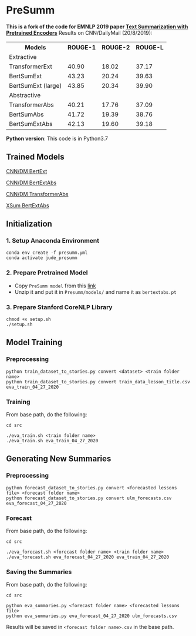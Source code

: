 # PreSumm

**This is a fork of the code for EMNLP 2019 paper [Text Summarization with Pretrained Encoders](https://arxiv.org/abs/1908.08345)**
Results on CNN/DailyMail (20/8/2019):

<table class="tg">
  <tr>
    <th class="tg-0pky">Models</th>
    <th class="tg-0pky">ROUGE-1</th>
    <th class="tg-0pky">ROUGE-2</th>
    <th class="tg-0pky">ROUGE-L</th>
  </tr>
  <tr>
    <td class="tg-c3ow" colspan="4">Extractive</td>
  </tr>
  <tr>
    <td class="tg-0pky">TransformerExt</td>
    <td class="tg-0pky">40.90</td>
    <td class="tg-0pky">18.02</td>
    <td class="tg-0pky">37.17</td>
  </tr>
  <tr>
    <td class="tg-0pky">BertSumExt</td>
    <td class="tg-0pky">43.23</td>
    <td class="tg-0pky">20.24</td>
    <td class="tg-0pky">39.63</td>
  </tr>
  <tr>
    <td class="tg-0pky">BertSumExt (large)</td>
    <td class="tg-0pky">43.85</td>
    <td class="tg-0pky">20.34</td>
    <td class="tg-0pky">39.90</td>
  </tr>
  <tr>
    <td class="tg-baqh" colspan="4">Abstractive</td>
  </tr>
  <tr>
    <td class="tg-0lax">TransformerAbs</td>
    <td class="tg-0lax">40.21</td>
    <td class="tg-0lax">17.76</td>
    <td class="tg-0lax">37.09</td>
  </tr>
  <tr>
    <td class="tg-0lax">BertSumAbs</td>
    <td class="tg-0lax">41.72</td>
    <td class="tg-0lax">19.39</td>
    <td class="tg-0lax">38.76</td>
  </tr>
  <tr>
    <td class="tg-0lax">BertSumExtAbs</td>
    <td class="tg-0lax">42.13</td>
    <td class="tg-0lax">19.60</td>
    <td class="tg-0lax">39.18</td>
  </tr>
</table>

**Python version**: This code is in Python3.7

## Trained Models
[CNN/DM BertExt](https://drive.google.com/open?id=1kKWoV0QCbeIuFt85beQgJ4v0lujaXobJ)

[CNN/DM BertExtAbs](https://drive.google.com/open?id=1-IKVCtc4Q-BdZpjXc4s70_fRsWnjtYLr)

[CNN/DM TransformerAbs](https://drive.google.com/open?id=1yLCqT__ilQ3mf5YUUCw9-UToesX5Roxy)

[XSum BertExtAbs](https://drive.google.com/open?id=1H50fClyTkNprWJNh10HWdGEdDdQIkzsI)


## Initialization
### 1. Setup Anaconda Environment
```
conda env create -f presumm.yml
conda activate jude_presumm
```

### 2. Prepare Pretrained Model
- Copy `PreSumm model` from this [link](https://drive.google.com/file/d/1-IKVCtc4Q-BdZpjXc4s70_fRsWnjtYLr/view)
- Unzip it and put it in `Presumm/models/` and name it as `bertextabs.pt`

### 3. Prepare Stanford CoreNLP Library
```
chmod +x setup.sh
./setup.sh
```

## Model Training

### Preprocessing
```
python train_dataset_to_stories.py convert <dataset> <train folder name>
python train_dataset_to_stories.py convert train_data_lesson_title.csv eva_train_04_27_2020
```

### Training
From base path, do the following:
```
cd src
```
```
./eva_train.sh <train folder name>
./eva_train.sh eva_train_04_27_2020
```

## Generating New Summaries

### Preprocessing
```
python forecast_dataset_to_stories.py convert <forecasted lessons file> <forecast folder name>
python forecast_dataset_to_stories.py convert ulm_forecasts.csv eva_forecast_04_27_2020
```

### Forecast
From base path, do the following:
```
cd src
```
```
./eva_forecast.sh <forecast folder name> <train folder name>
./eva_forecast.sh eva_forecast_04_27_2020 eva_train_04_27_2020
```

### Saving the Summaries
From base path, do the following:
```
cd src
```
```
python eva_summaries.py <forecast folder name> <forecasted lessons file>
python eva_summaries.py eva_forecast_04_27_2020 ulm_forecasts.csv
```
Results will be saved in `<forecast folder name>.csv` in the base path.
